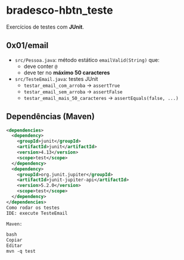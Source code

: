 # bradesco-hbtn_teste

Exercícios de testes com **JUnit**.

## 0x01/email
- `src/Pessoa.java`: método estático `emailValid(String)` que:
  - deve conter `@`
  - deve ter no **máximo 50 caracteres**
- `src/TesteEmail.java`: testes JUnit
  - `testar_email_com_arroba` → `assertTrue`
  - `testar_email_sem_arroba` → `assertFalse`
  - `testar_email_mais_50_caracteres` → `assertEquals(false, ...)`

## Dependências (Maven)
```xml
<dependencies>
  <dependency>
    <groupId>junit</groupId>
    <artifactId>junit</artifactId>
    <version>4.13</version>
    <scope>test</scope>
  </dependency>
  <dependency>
    <groupId>org.junit.jupiter</groupId>
    <artifactId>junit-jupiter-api</artifactId>
    <version>5.2.0</version>
    <scope>test</scope>
  </dependency>
</dependencies>
Como rodar os testes
IDE: execute TesteEmail

Maven:

bash
Copiar
Editar
mvn -q test
